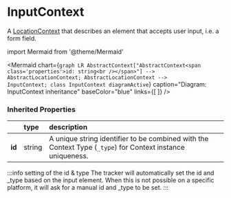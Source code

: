 # InputContext

A [LocationContext](/taxonomy/reference/location-contexts/overview.md)  that describes an element that accepts user input, i.e. a form field.

import Mermaid from '@theme/Mermaid'

<Mermaid chart={`
    graph LR
      AbstractContext["AbstractContext<span class='properties'>id: string<br /></span>"] --> AbstractLocationContext;
      AbstractLocationContext -->       InputContext;
    class InputContext diagramActive
  `}
  caption="Diagram: InputContext inheritance"
  baseColor="blue"
  links={[
  ]}
/>

### Inherited Properties

|        | type   | description                                                                                                |
|:-------|:-------|:-----------------------------------------------------------------------------------------------------------|
| **id** | string | A unique string identifier to be combined with the Context Type (`_type`) for Context instance uniqueness. |

:::info setting of the id & type
The tracker will automatically set the id and _type based on the input element. When this is not possible on a specific platform, it will ask for a manual id and _type to be set.
:::
